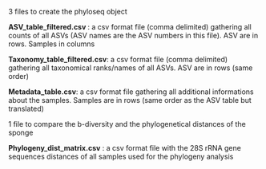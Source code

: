 3 files to create the phyloseq object

<b> ASV_table_filtered.csv </b>:
a csv format file (comma delimited) gathering all counts of all ASVs (ASV names are the ASV numbers in this file). ASV are in rows. Samples in columns

<b> Taxonomy_table_filtered.csv</b>: 
a csv format file (comma delimited) gathering all taxonomical ranks/names of all ASVs. ASV are in rows (same order) 

<b> Metadata_table.csv</b>: 
a csv format file gathering all additional informations about the samples. Samples are in rows (same order as the ASV table but translated)


1 file to compare the b-diversity and the phylogenetical distances of the sponge

<b> Phylogeny_dist_matrix.csv</b> : 
a csv format file with the 28S rRNA gene sequences distances of all samples used for the phylogeny analysis
